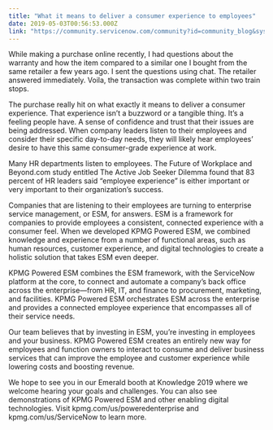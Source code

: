 ```yaml
---
title: "What it means to deliver a consumer experience to employees"
date: 2019-05-03T00:56:53.000Z
link: "https://community.servicenow.com/community?id=community_blog&sys_id=69df0f27db4dbf84f7fca851ca9619bd"
---
```

<p>While making a purchase online recently, I had questions about the warranty and how the item compared to a similar one I bought from the same retailer a few years ago. I sent the questions using chat. The retailer answered immediately. Voila, the transaction was complete within two train stops.</p>
<p>The purchase really hit on what exactly it means to deliver a consumer experience. That experience isn’t a buzzword or a tangible thing. It’s a feeling people have. A sense of confidence and trust that their issues are being addressed. When company leaders listen to their employees and consider their specific day-to-day needs, they will likely hear employees’ desire to have this same consumer-grade experience at work.</p>
<p>Many HR departments listen to employees. The Future of Workplace and Beyond.com study entitled The Active Job Seeker Dilemma found that 83 percent of HR leaders said “employee experience” is either important or very important to their organization’s success.</p>
<p>Companies that are listening to their employees are turning to enterprise service management, or ESM, for answers. ESM is a framework for companies to provide employees a consistent, connected experience with a consumer feel. When we developed KPMG Powered ESM, we combined knowledge and experience from a number of functional areas, such as human resources, customer experience, and digital technologies to create a holistic solution that takes ESM even deeper.</p>
<p>KPMG Powered ESM combines the ESM framework, with the ServiceNow platform at the core, to connect and automate a company’s back office across the enterprise—from HR, IT, and finance to procurement, marketing, and facilities. KPMG Powered ESM orchestrates ESM across the enterprise and provides a connected employee experience that encompasses all of their service needs.</p>
<p>Our team believes that by investing in ESM, you’re investing in employees and your business. KPMG Powered ESM creates an entirely new way for employees and function owners to interact to consume and deliver business services that can improve the employee and customer experience while lowering costs and boosting revenue.</p>
<p>We hope to see you in our Emerald booth at Knowledge 2019 where we welcome hearing your goals and challenges. You can also see demonstrations of KPMG Powered ESM and other enabling digital technologies. Visit kpmg.com/us/poweredenterprise and kpmg.com/us/ServiceNow to learn more.</p>